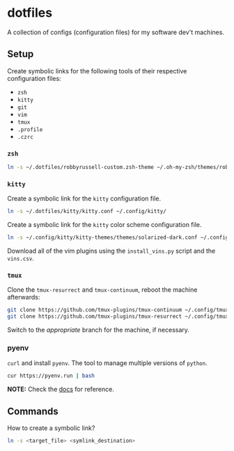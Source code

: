 # dotfiles

A collection of configs (configuration files) for my software dev't machines.

## Setup

Create symbolic links for the following tools of their respective configuration
files:

- `zsh`
- `kitty`
- `git`
- `vim`
- `tmux`
- `.profile`
- `.czrc`

### `zsh`

```bash
ln -s ~/.dotfiles/robbyrussell-custom.zsh-theme ~/.oh-my-zsh/themes/robbyrussell-custom.zsh-theme
```

### `kitty`

Create a symbolic link for the `kitty` configuration file.

```bash
ln -s ~/.dotfiles/kitty/kitty.conf ~/.config/kitty/
```

Create a symbolic link for the `kitty` color scheme configuration file.

```bash
ln -s ~/.config/kitty/kitty-themes/themes/solarized-dark.conf ~/.config/kitty/theme.conf
```

Download all of the vim plugins using the `install_vins.py` script and the
`vins.csv`.

### `tmux`

Clone the `tmux-resurrect` and `tmux-continuum`, reboot the machine afterwards:

```bash
git clone https://github.com/tmux-plugins/tmux-continuum ~/.config/tmux-continuum
git clone https://github.com/tmux-plugins/tmux-resurrect ~/.config/tmux-resurrect
```

Switch to the _appropriate_ branch for the machine, if necessary.

### pyenv

`curl` and install `pyenv`. The tool to manage multiple versions of `python`.

```bash
cur https://pyenv.run | bash
```

**NOTE:** Check the [docs](https://github.com/pyenv/pyenv?tab=readme-ov-file#automatic-installer) for reference.

## Commands

How to create a symbolic link?

```bash
ln -s <target_file> <symlink_destination>
```
